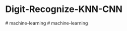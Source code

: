 ﻿# Digit-Recognize-KNN-CNN
#   m a c h i n e - l e a r n i n g  
 #   m a c h i n e - l e a r n i n g  
 